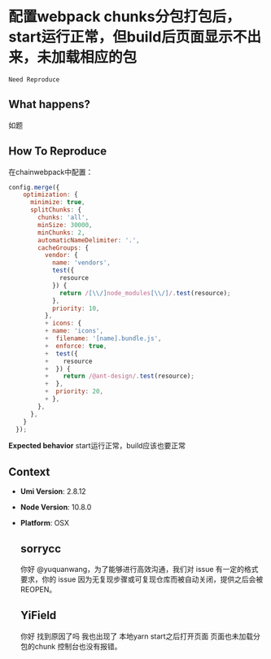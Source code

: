 # 配置webpack chunks分包打包后，start运行正常，但build后页面显示不出来，未加载相应的包

`Need Reproduce`

## What happens?

如题

## How To Reproduce

在chainwebpack中配置：

```javascript
config.merge({
    optimization: {
      minimize: true,
      splitChunks: {
        chunks: 'all',
        minSize: 30000,
        minChunks: 2,
        automaticNameDelimiter: '.',
        cacheGroups: {
          vendor: {
            name: 'vendors',
            test({
              resource
            }) {
              return /[\\/]node_modules[\\/]/.test(resource);
            },
            priority: 10,
          },
          + icons: {
          + name: 'icons',
          +  filename: '[name].bundle.js',
          +  enforce: true,
          +  test({
          +    resource
          +  }) {
          +    return /@ant-design/.test(resource);
          +  },
          +  priority: 20,
          + },
        },
      },
    }
  });
```

**Expected behavior**
start运行正常，build应该也要正常

## Context

- **Umi Version**: 2.8.12
- **Node Version**: 10.8.0
- **Platform**: OSX

  ## sorrycc

  你好 @yuquanwang，为了能够进行高效沟通，我们对 issue 有一定的格式要求，你的 issue 因为无复现步骤或可复现仓库而被自动关闭，提供之后会被 REOPEN。

  ## YiField

  你好 找到原因了吗 我也出现了 本地yarn start之后打开页面 页面也未加载分包的chunk 控制台也没有报错。

